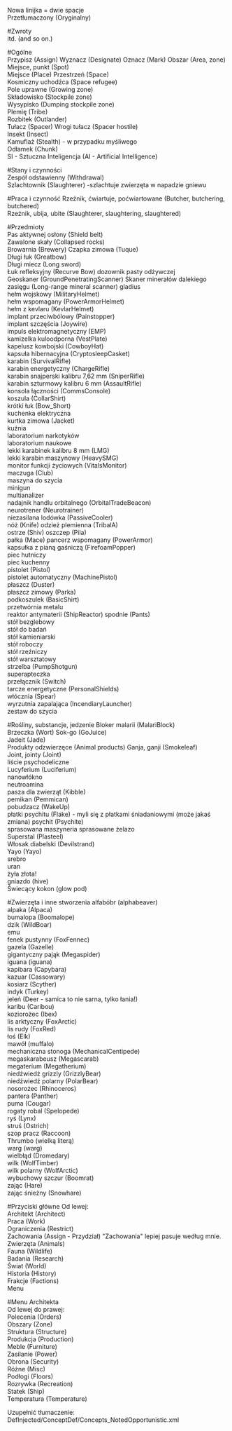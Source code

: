Nowa linijka = dwie spacje  
Przetłumaczony (Oryginalny)  
  
  
#Zwroty  
itd. (and so on.)  
  
#Ogólne  
Przypisz (Assign)
Wyznacz (Designate)
Oznacz (Mark)
Obszar (Area, zone)  
Miejsce, punkt (Spot)  
Miejsce (Place)
Przestrzeń (Space)  
Kosmiczny uchodźca (Space refugee)  
Pole uprawne (Growing zone)  
Składowisko (Stockpile zone)  
Wysypisko (Dumping stockpile zone)  
Plemię (Tribe)  
Rozbitek (Outlander)  
Tułacz (Spacer) 
Wrogi tułacz (Spacer hostile)  
Insekt (Insect)  
Kamuflaż (Stealth) - w przypadku myśliwego  
Odłamek (Chunk)  
SI - Sztuczna Inteligencja (AI - Artificial Intelligence)  
  
#Stany i czynności  
Zespół odstawienny (Withdrawal)  
Szlachtownik (Slaughterer) -szlachtuje zwierzęta w napadzie gniewu

#Praca i czynność
Rzeźnik, ćwiartuje, poćwiartowane (Butcher, butchering, butchered)  
Rzeźnik, ubija, ubite (Slaughterer, slaughtering, slaughtered)  

#Przedmioty  
Pas aktywnej osłony (Shield belt)  
Zawalone skały (Collapsed rocks)  
Browarnia (Brewery)
Czapka zimowa (Tuque)  
Długi łuk (Greatbow)  
Długi miecz (Long sword)  
Łuk refleksyjny (Recurve Bow)
dozownik pasty odżywczej  
Geoskaner (GroundPenetratingScanner)
Skaner minerałów dalekiego zasięgu (Long-range mineral scanner)
gladius  
hełm wojskowy (MilitaryHelmet)  
hełm wspomagany (PowerArmorHelmet)  
hełm z kevlaru (KevlarHelmet)  
implant przeciwbólowy (Painstopper)  
implant szczęścia (Joywire)  
impuls elektromagnetyczny (EMP)  
kamizelka kuloodporna (VestPlate)  
kapelusz kowbojski (CowboyHat)  
kapsuła hibernacyjna (CryptosleepCasket)  
karabin (SurvivalRifle)  
karabin energetyczny (ChargeRifle)  
karabin snajperski kalibru 7,62 mm (SniperRifle)  
karabin szturmowy kalibru 6 mm (AssaultRifle)  
konsola łączności (CommsConsole)  
koszula (CollarShirt)  
krótki łuk (Bow_Short)  
kuchenka elektryczna  
kurtka zimowa (Jacket)  
kuźnia  
laboratorium narkotyków  
laboratorium naukowe  
lekki karabinek kalibru 8 mm (LMG)  
lekki karabin maszynowy (HeavySMG)  
monitor funkcji życiowych (VitalsMonitor)  
maczuga (Club)  
maszyna do szycia  
minigun  
multianalizer  
nadajnik handlu orbitalnego (OrbitalTradeBeacon)  
neurotrener (Neurotrainer)  
niezasilana lodówka (PassiveCooler)  
nóż (Knife)
odzież plemienna (TribalA)  
ostrze (Shiv)
oszczep (Pila)  
pałka (Mace)
pancerz wspomagany (PowerArmor)  
kapsułka z pianą gaśniczą (FirefoamPopper)  
piec hutniczy  
piec kuchenny  
pistolet (Pistol)  
pistolet automatyczny (MachinePistol)  
płaszcz (Duster)  
płaszcz zimowy (Parka)  
podkoszulek (BasicShirt)  
przetwórnia metalu  
reaktor antymaterii (ShipReactor)
spodnie (Pants)  
stół bezglebowy  
stół do badań  
stół kamieniarski  
stół roboczy  
stół rzeźniczy  
stół warsztatowy  
strzelba (PumpShotgun)  
superapteczka  
przełącznik (Switch)  
tarcze energetyczne (PersonalShields)  
włócznia (Spear)  
wyrzutnia zapalająca (IncendiaryLauncher)  
zestaw do szycia  

#Rośliny, substancje, jedzenie
Bloker malarii (MalariBlock)  
Brzeczka (Wort)
Sok-go (GoJuice)  
Jadeit (Jade)  
Produkty odzwierzęce (Animal products)
Ganja, ganji (Smokeleaf)  
Joint, jointy (Joint)  
liście psychodeliczne  
Lucyferium (Luciferium)  
nanowłókno  
neutroamina  
pasza dla zwierząt (Kibble)  
pemikan (Pemmican)  
pobudzacz (WakeUp)  
płatki psychitu (Flake)  - myli się z płatkami śniadaniowymi (może jakaś zmiana)
psychit (Psychite)  
sprasowana maszyneria
sprasowane żelazo  
Superstal (Plasteel)  
Włosak diabelski (Devilstrand)  
Yayo (Yayo)  
srebro  
uran  
żyła złota!  
gniazdo (hive)  
Świecący kokon (glow pod)  

#Zwierzęta i inne stworzenia
alfabóbr (alphabeaver)  
alpaka (Alpaca)  
bumalopa (Boomalope)  
dzik (WildBoar)  
emu  
fenek pustynny (FoxFennec)  
gazela (Gazelle)  
gigantyczny pająk (Megaspider)  
iguana (iguana)  
kapibara (Capybara)  
kazuar (Cassowary)  
kosiarz (Scyther)  
indyk (Turkey)  
jeleń (Deer - samica to nie sarna, tylko łania!)  
karibu (Caribou)  
koziorożec (Ibex)  
lis arktyczny (FoxArctic)  
lis rudy (FoxRed)  
łoś (Elk)  
mawół (muffalo)  
mechaniczna stonoga (MechanicalCentipede)  
megaskarabeusz (Megascarab)  
megaterium (Megatherium)  
niedźwiedź grizzly (GrizzlyBear)  
niedźwiedź polarny (PolarBear)  
nosorożec (Rhinoceros)  
pantera (Panther)  
puma (Cougar)  
rogaty robal (Spelopede)  
ryś (Lynx)  
struś (Ostrich)  
szop pracz (Raccoon)  
Thrumbo (wielką literą)  
warg (warg)  
wielbłąd (Dromedary)  
wilk (WolfTimber)  
wilk polarny (WolfArctic)  
wybuchowy szczur (Boomrat)  
zając (Hare)  
zając śnieżny (Snowhare)  

#Przyciski główne
Od lewej:  
Architekt (Architect)  
Praca (Work)  
Ograniczenia (Restrict)  
Zachowania (Assign - Przydział) "Zachowania" lepiej pasuje według mnie.  
Zwierzęta (Animals)  
Fauna (Wildlife)  
Badania (Research)  
Świat (World)  
Historia (History)  
Frakcje (Factions)  
Menu  
  
#Menu Architekta  
Od lewej do prawej:  
Polecenia (Orders)  
Obszary (Zone)  
Struktura (Structure)  
Produkcja (Production)  
Meble (Furniture)  
Zasilanie (Power)  
Obrona (Security)  
Różne (Misc)  
Podłogi (Floors)  
Rozrywka (Recreation)  
Statek (Ship)  
Temperatura (Temperature)  
  
  
  
Uzupełnić tłumaczenie:  
DefInjected/ConceptDef/Concepts_NotedOpportunistic.xml